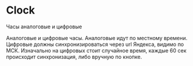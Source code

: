 # Clock
Часы аналоговые и цифровые

Аналоговые и цифровые часы. Аналоговые идут по местному времени. Цифровые должны синхронизироваться через url Яндекса, видимо по МСК. Изначально на цифровых стоит случайное время, каждые 60 сек происходит синхронизация, либо вручную по кнопке.
